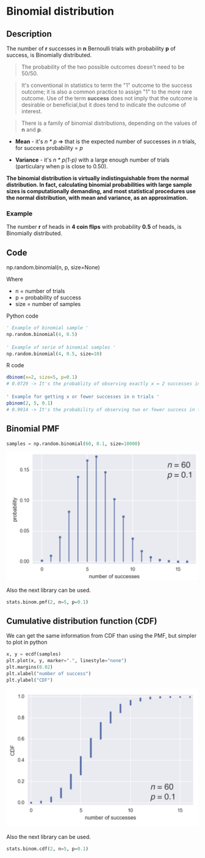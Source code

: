 # Binomial distribution

## Description

The number of **r** successes in **n** Bernoulli trials with probability **p** of success, is Binomially distributed.

> The probability of the two possible outcomes doesn't need to be 50/50.

> It's conventional in statistics to term the "1" outcome to the success outcome; it is also a common practice to assign "1" to the more rare outcome. Use of the term **success** does not imply that the outcome is desirable or beneficial,but it does tend to indicate the outcome of interest.

> There is a family of binomial distributions, depending on the values of **n** and **p**.

* **Mean** - it's *n * p* => that is the expected number of successes in *n* trials, for success probability = *p*

* **Variance** - it's *n * p(1-p)* with a large enough number of trials (particulary when p is close to 0.50).

**The binomial distribution is virtually indistinguishable from the normal distribution. In fact, calculating binomial probabilities with large sample sizes is computationally demanding, and most statistical procedures use the normal distribution, with mean and variance, as an approximation.**

### Example

The number **r** of heads in **4 coin flips** with probability **0.5** of heads, is Binomially distributed.

## Code

np.random.binomial(n, p, size=None)

Where

* n = number of trials
* p = probability of success
* size = number of samples

Python code

```python
' Example of binomial sample '
np.random.binomial(4, 0.5)

' Example of serie of binomial samples '
np.random.binomial(4, 0.5, size=10)
```

R code

```r
dbinom(x=2, size=5, p=0.1)
# 0.0729 -> It's the probablity of observing exactly x = 2 successes in size = 5 trials, where the probability of success for each trial is p = 0.1

' Example for getting x or fewer successes in n trials '
pbinom(2, 5, 0.1)
# 0.9914 -> It's the probability of observing two or fewer success in five trials, where the probability success for each trial is 0.1
```

## Binomial PMF

```python
samples = np.random.binomial(60, 0.1, size=10000)
```

![Binomial PMF](../../images/Courses/binomial_pmf.png)

Also the next library can be used.

```python
stats.binom.pmf(2, n=5, p=0.1)
```

## Cumulative distribution function (CDF)

We can get the same information from CDF than using the PMF, but simpler to plot in python

```python
x, y = ecdf(samples)
plt.plot(x, y, marker=".", linestyle="none")
plt.margins(0.02)
plt.xlabel("number of success")
plt.ylabel("CDF")
```

![Binomial CDF](../../images/Courses/binomial_cdf.png)

Also the next library can be used.

```python
stats.binom.cdf(2, n=5, p=0.1)
```
